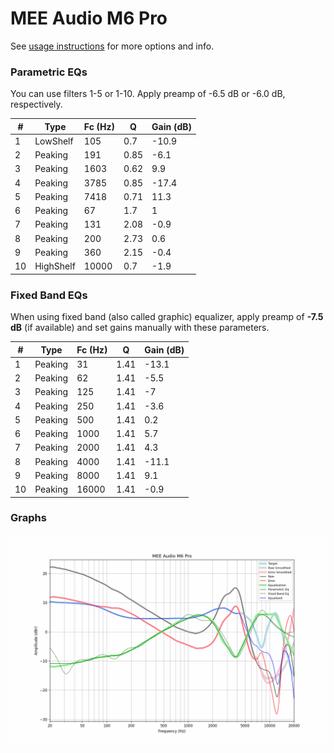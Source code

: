 # MEE Audio M6 Pro
See [usage instructions](https://github.com/jaakkopasanen/AutoEq#usage) for more options and info.

### Parametric EQs
You can use filters 1-5 or 1-10. Apply preamp of -6.5 dB or -6.0 dB, respectively.

|   # | Type      |   Fc (Hz) |    Q |   Gain (dB) |
|-----|-----------|-----------|------|-------------|
|   1 | LowShelf  |       105 | 0.7  |       -10.9 |
|   2 | Peaking   |       191 | 0.85 |        -6.1 |
|   3 | Peaking   |      1603 | 0.62 |         9.9 |
|   4 | Peaking   |      3785 | 0.85 |       -17.4 |
|   5 | Peaking   |      7418 | 0.71 |        11.3 |
|   6 | Peaking   |        67 | 1.7  |         1   |
|   7 | Peaking   |       131 | 2.08 |        -0.9 |
|   8 | Peaking   |       200 | 2.73 |         0.6 |
|   9 | Peaking   |       360 | 2.15 |        -0.4 |
|  10 | HighShelf |     10000 | 0.7  |        -1.9 |

### Fixed Band EQs
When using fixed band (also called graphic) equalizer, apply preamp of **-7.5 dB** (if available) and set gains manually with these parameters.

|   # | Type    |   Fc (Hz) |    Q |   Gain (dB) |
|-----|---------|-----------|------|-------------|
|   1 | Peaking |        31 | 1.41 |       -13.1 |
|   2 | Peaking |        62 | 1.41 |        -5.5 |
|   3 | Peaking |       125 | 1.41 |        -7   |
|   4 | Peaking |       250 | 1.41 |        -3.6 |
|   5 | Peaking |       500 | 1.41 |         0.2 |
|   6 | Peaking |      1000 | 1.41 |         5.7 |
|   7 | Peaking |      2000 | 1.41 |         4.3 |
|   8 | Peaking |      4000 | 1.41 |       -11.1 |
|   9 | Peaking |      8000 | 1.41 |         9.1 |
|  10 | Peaking |     16000 | 1.41 |        -0.9 |

### Graphs
![](./MEE%20Audio%20M6%20Pro.png)
